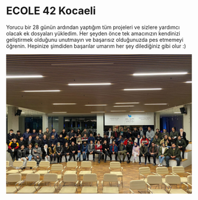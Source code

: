 # ECOLE 42 Kocaeli

Yorucu bir 28 günün ardından yaptığım tüm projeleri ve sizlere yardımcı olacak ek dosyaları yükledim.
Her şeyden önce tek amacınızın kendinizi geliştirmek olduğunu unutmayın ve başarısız olduğunuzda pes etmemeyi öğrenin.
Hepinize şimdiden başarılar umarım her şey dilediğiniz gibi olur :)

![kocaeli](https://github.com/lujiangz/42-Kocaeli-Havuz/blob/84eb6cdba374833a51a5a630074e5a11caf1c647/kocaeli/ikincihavuz.jpg)
